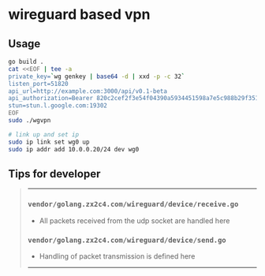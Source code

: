 # wireguard based vpn

## Usage
```bash
go build .
cat <<EOF | tee -a
private_key=`wg genkey | base64 -d | xxd -p -c 32`
listen_port=51820
api_url=http://example.com:3000/api/v0.1-beta
api_authorization=Bearer 820c2cef2f3e54f04390a5934451598a7e5c988b29f3516f1f6adf9f8072b35ecf72402996eaeac9f870d0ee490d989d95e4d306b64142ae6ce7ccd92d3ea82f
stun=stun.l.google.com:19302
EOF
sudo ./wgvpn
```
```bash
# link up and set ip
sudo ip link set wg0 up
sudo ip addr add 10.0.0.20/24 dev wg0
```

## Tips for developer
> ---
> ### `vendor/golang.zx2c4.com/wireguard/device/receive.go`
> - All packets received from the udp socket are handled here
> ### `vendor/golang.zx2c4.com/wireguard/device/send.go`
> - Handling of packet transmission is defined here
> ---
